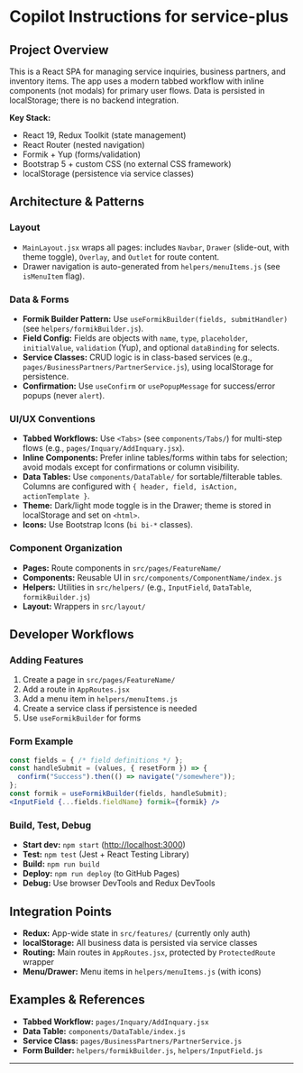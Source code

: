 
# Copilot Instructions for service-plus

## Project Overview
This is a React SPA for managing service inquiries, business partners, and inventory items. The app uses a modern tabbed workflow with inline components (not modals) for primary user flows. Data is persisted in localStorage; there is no backend integration.

**Key Stack:**
- React 19, Redux Toolkit (state management)
- React Router (nested navigation)
- Formik + Yup (forms/validation)
- Bootstrap 5 + custom CSS (no external CSS framework)
- localStorage (persistence via service classes)

## Architecture & Patterns

### Layout
- `MainLayout.jsx` wraps all pages: includes `Navbar`, `Drawer` (slide-out, with theme toggle), `Overlay`, and `Outlet` for route content.
- Drawer navigation is auto-generated from `helpers/menuItems.js` (see `isMenuItem` flag).

### Data & Forms
- **Formik Builder Pattern:** Use `useFormikBuilder(fields, submitHandler)` (see `helpers/formikBuilder.js`).
- **Field Config:** Fields are objects with `name`, `type`, `placeholder`, `initialValue`, `validation` (Yup), and optional `dataBinding` for selects.
- **Service Classes:** CRUD logic is in class-based services (e.g., `pages/BusinessPartners/PartnerService.js`), using localStorage for persistence.
- **Confirmation:** Use `useConfirm` or `usePopupMessage` for success/error popups (never `alert`).

### UI/UX Conventions
- **Tabbed Workflows:** Use `<Tabs>` (see `components/Tabs/`) for multi-step flows (e.g., `pages/Inquary/AddInquary.jsx`).
- **Inline Components:** Prefer inline tables/forms within tabs for selection; avoid modals except for confirmations or column visibility.
- **Data Tables:** Use `components/DataTable/` for sortable/filterable tables. Columns are configured with `{ header, field, isAction, actionTemplate }`.
- **Theme:** Dark/light mode toggle is in the Drawer; theme is stored in localStorage and set on `<html>`.
- **Icons:** Use Bootstrap Icons (`bi bi-*` classes).

### Component Organization
- **Pages:** Route components in `src/pages/FeatureName/`
- **Components:** Reusable UI in `src/components/ComponentName/index.js`
- **Helpers:** Utilities in `src/helpers/` (e.g., `InputField`, `DataTable`, `formikBuilder.js`)
- **Layout:** Wrappers in `src/layout/`

## Developer Workflows

### Adding Features
1. Create a page in `src/pages/FeatureName/`
2. Add a route in `AppRoutes.jsx`
3. Add a menu item in `helpers/menuItems.js`
4. Create a service class if persistence is needed
5. Use `useFormikBuilder` for forms

### Form Example
```jsx
const fields = { /* field definitions */ };
const handleSubmit = (values, { resetForm }) => {
  confirm("Success").then(() => navigate("/somewhere"));
};
const formik = useFormikBuilder(fields, handleSubmit);
<InputField {...fields.fieldName} formik={formik} />
```

### Build, Test, Debug
- **Start dev:** `npm start` ([http://localhost:3000](http://localhost:3000))
- **Test:** `npm test` (Jest + React Testing Library)
- **Build:** `npm run build`
- **Deploy:** `npm run deploy` (to GitHub Pages)
- **Debug:** Use browser DevTools and Redux DevTools

## Integration Points

- **Redux:** App-wide state in `src/features/` (currently only auth)
- **localStorage:** All business data is persisted via service classes
- **Routing:** Main routes in `AppRoutes.jsx`, protected by `ProtectedRoute` wrapper
- **Menu/Drawer:** Menu items in `helpers/menuItems.js` (with icons)

## Examples & References
- **Tabbed Workflow:** `pages/Inquary/AddInquary.jsx`
- **Data Table:** `components/DataTable/index.js`
- **Service Class:** `pages/BusinessPartners/PartnerService.js`
- **Form Builder:** `helpers/formikBuilder.js`, `helpers/InputField.js`

---
